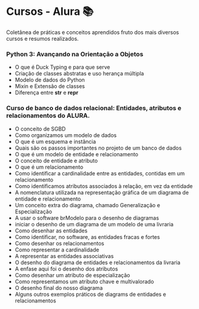 # Cursos - Alura :books:
Coletânea de práticas e conceitos aprendidos fruto dos mais diversos cursos e resumos realizados.

### Python 3: Avançando na Orientação a Objetos
+ O que é Duck Typing e para que serve
+ Criação de classes abstratas e uso herança múltipla
+ Modelo de dados do Python
+ Mixin e Extensão de classes
+ Diferença entre __str__ e __repr__

### Curso de banco de dados relacional: Entidades, atributos e relacionamentos do ALURA.

+ O conceito de SGBD
+ Como organizamos um modelo de dados
+ O que é um esquema e instância
+ Quais são os passos importantes no projeto de um banco de dados
+ O que é um modelo de entidade e relacionamento
+ O conceito de entidade e atributo
+ O que é um relacionamento
+ Como identificar a cardinalidade entre as entidades, contidas em um relacionamento
+ Como identificamos atributos associados à relação, em vez da entidade
+ A nomenclatura utilizada na representação gráfica de um diagrama de entidade e relacionamento
+ Um conceito extra do diagrama, chamado Generalização e Especialização
+ A usar o software brModelo para o desenho de diagramas
+ iniciar o desenho de um diagrama de um modelo de uma livraria
+ Como desenhar as entidades
+ Como identificar, no software, as entidades fracas e fortes
+ Como desenhar os relacionamentos
+ Como representar a cardinalidade
+ A representar as entidades associativas
+ O desenho do diagrama de entidades e relacionamentos da livraria
+ A enfase aqui foi o desenho dos atributos
+ Como desenhar um atributo de especialização
+ Como representamos um atributo chave e multivalorado
+ O desenho final do nosso diagrama
+ Alguns outros exemplos práticos de diagrams de entidades e relacionamentos
